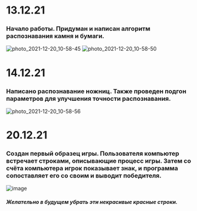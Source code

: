 # 13.12.21
### Начало работы. Придуман и написан алгоритм распознавания камня и бумаги.
![photo_2021-12-20_10-58-45](https://user-images.githubusercontent.com/95736025/146732545-927bf499-2359-4ea1-9d5f-87978c993c1a.jpg)
![photo_2021-12-20_10-58-50](https://user-images.githubusercontent.com/95736025/146732549-70871311-980b-45e2-9fe5-8124e4d4be36.jpg)
# 14.12.21
### Написано распознавание ножниц. Также проведен подгон параметров для улучшения точности распознавания.
![photo_2021-12-20_10-58-56](https://user-images.githubusercontent.com/95736025/146732553-0b12f652-8508-4609-bbbc-5a8f3ddada20.jpg)
# 20.12.21
### Создан первый образец игры. Пользователя компьютер встречает строками, описывающие процесс игры. Затем со счёта компьютера игрок показывает знак, и программа сопоставляет его со своим и выводит победителя.

![image](https://user-images.githubusercontent.com/95736025/146884925-0b9733dc-35cb-4f73-82ca-4aa974bb1897.png)
##### Желательно в будущем убрать эти некрасивые красные строки.
